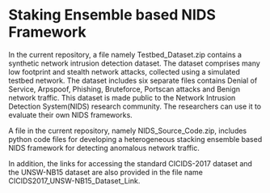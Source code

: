 # Staking Ensemble based NIDS Framework

In the current repository, a file namely Testbed_Dataset.zip contains a synthetic network intrusion detection dataset. The dataset comprises many low footprint and stealth network attacks, collected using a simulated testbed network. The dataset includes six separate files contains Denial of Service, Arpspoof, Phishing, Bruteforce, Portscan attacks and Benign network traffic. This dataset is made public to the Network Intrusion Detection System(NIDS) research community. The researchers can use it to evaluate their own NIDS frameworks. 

A file in the current repository, namely NIDS_Source_Code.zip, includes python code files for developing a heterogeneous stacking ensemble based NIDS framework for detecting anomalous network traffic. 

In addition, the links for accessing the standard CICIDS-2017 dataset and the UNSW-NB15 dataset are also provided in the file name CICIDS2017_UNSW-NB15_Dataset_Link.
